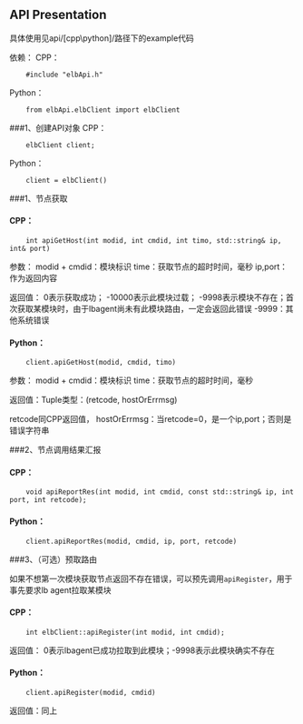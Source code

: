 ## API Presentation

具体使用见api/[cpp\python]/路径下的example代码

依赖：
CPP：

        #include "elbApi.h"

Python：

        from elbApi.elbClient import elbClient

###1、创建API对象
CPP：

        elbClient client;
Python：

        client = elbClient()


###1、节点获取
#### CPP：

        int apiGetHost(int modid, int cmdid, int timo, std::string& ip, int& port)

参数：
modid + cmdid：模块标识
time：获取节点的超时时间，毫秒
ip,port：作为返回内容

返回值：
0表示获取成功；
-10000表示此模块过载；
-9998表示模块不存在；首次获取某模块时，由于lbagent尚未有此模块路由，一定会返回此错误
-9999：其他系统错误
    
#### Python：

        client.apiGetHost(modid, cmdid, timo)

参数：
modid + cmdid：模块标识
time：获取节点的超时时间，毫秒

返回值：Tuple类型：(retcode, hostOrErrmsg)

retcode同CPP返回值，
hostOrErrmsg：当retcode=0，是一个ip,port；否则是错误字符串


###2、节点调用结果汇报
#### CPP：

        void apiReportRes(int modid, int cmdid, const std::string& ip, int port, int retcode);
#### Python：
        
        client.apiReportRes(modid, cmdid, ip, port, retcode)

###3、（可选）预取路由

如果不想第一次模块获取节点返回不存在错误，可以预先调用`apiRegister`，用于事先要求lb agent拉取某模块

#### CPP：

        int elbClient::apiRegister(int modid, int cmdid);

返回值：
0表示lbagent已成功拉取到此模块；-9998表示此模块确实不存在

#### Python：

        client.apiRegister(modid, cmdid)
返回值：同上